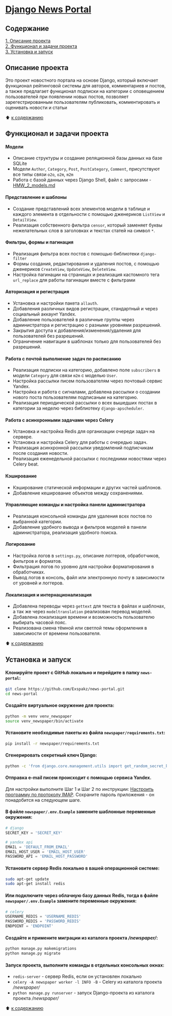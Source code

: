 # [Django News Portal](http://127.0.0.1:8000/news/)


## Содержание

[1. Описание проекта](README.md#Описание-проекта)  
[2. Функционал и задачи проекта](README.md#Функционал-и-задачи-проекта)  
[3. Установка и запуск](README.md#Установка-и-запуск)  


## Описание проекта

Это проект новостного портала на основе Django, который включает функционал рейтинговой системы для авторов, комментариев и постов, а также предлагает функционал подписки на категории с оповещением пользователей при появлении новых постов, позволяет зарегестрированным пользователям публиковать, комментировать и оценивать новости и статьи

:arrow_up: [к содержанию](README.md#Содержание)


## Функционал и задачи проекта

#### Модели

- Описание структуры и создание реляционной базы данных на базе SQLite
- Модели `Author`, `Category`, `Post`, `PostCategory`, `Comment`, присутствуют все типы связи `o2o`, `o2m`, `m2m`
- Работа с базой данных через Django Shell, файл с запросами - [HMW_2_models.md](newspaper/HMW_2_models.md)

#### Представление и шаблоны

- Создание представлений всех элементов модели в таблице и каждого элемента в отдельности с помощью дженериков `ListView` и `DetailView`. 
- Реализация собственного фильтра `censor`, который заменяет буквы нежелательных слов в заголовках и текстах статей на символ `*`.

#### Фильтры, формы и пагинация

- Реализация фильтра всех постов с помощью библиотеки `django-filter`
- Формы создания, редактирования и удаления постов, с помощью дженериков `CreateView`, `UpdateView`, `DeleteView`.
- Настройка пагинации на страницах и реализация кастомного тега `url_replace` для работы пагинации вместе с фильтрами

#### Авторизация и регистрация

- Установка и настройки пакета `allauth`.
- Добавления различных видов регистрации, стандартный и через социальный аккаунт Yandex.
- Добавление пользователей в различные группы через администратора и регистрацию с разными уровнями разрешений.
- Закрытия доступа к добавления/изменения/удаления для пользователей без разрешений.
- Ограничение навигации в шаблонах только для пользователей без разрешений.

#### Работа с почтой выполнение задач по расписанию

- Реализация подписки на категорию, добавлено поле `subscribers` в модели `Category` для связи `m2m` с моделью `User`.
- Настройка рассылки писем пользователям через почтовый сервис Yandex.
- Настройка и работа с сигналами, добавлена рассылки о создании нового поста пользователям подписаным на категорию.
- Реализация периодической рассылки о всех вышедших постах в категории за неделю через библиотеку `django-apscheduler`.

#### Работа с асинхронными задачами через Celery

- Установка и настройка Redis для организации очереди задач на сервере.
- Установка и настройка Celery для работы с очередью задач.
- Реализация асинхронной рассылки уведомлений подписчикам после создания новости. 
- Реализация еженедельной рассылки с последними новостями через Celery beat.

#### Кэширование

- Кэширование статической информации и других частей шаблонов.
- Добавление кеширование объектов между сохранениями.

#### Управляющие команды и настройка панели администратора

- Реализация консольной команды для удаления всех постов по выбранной категории.
- Добавление удобного вывода и фильтров моделей в панели администратора, реализация удобного поиска.

#### Логирование

- Настройка логов в `settings.py`, описание логгеров, обработчиков, фильтров и форматов.
- Фильтрация логов по уровню для настройки форматирования в обработчиках.
- Вывод логов в консоль, файл или электронную почту в зависимости от уровней и логгеров.

#### Локализация и интернационализация 

- Добавлена переводы через `gettext` для текста в файлах и шаблонах, а так же через `modeltranslation` реализован перевод моделей.
- Добавлена локализация времени и возможность пользователю выбирать часовой пояс.
- Реализована смена тёмной или светлой темы оформления в зависимости от времени пользователя.

:arrow_up: [к содержанию](README.md#Содержание)


## Установка и запуск

#### Клонируйте проект с GitHub локально и перейдите в папку `news-portal`:

```bash
git clone https://github.com/Exspakz/news-portal.git
cd news-portal
```

#### Создайте виртуальное окружение для проекта:

```bash
python -m venv venv_newspaper
source venv_newspaper/bin/activate
```

#### Установите необходимые пакеты из файла `newspaper/requirements.txt`:
```bash
pip install -r newspaper/requirements.txt 
```

#### Сгенерировать секретный ключ Django:

```bash
python -c 'from django.core.management.utils import get_random_secret_key; print(get_random_secret_key())'
```

#### Отправка e-mail писем происходит с помощью сервиса Yandex.

Для настройки выполните Шаг 1 и Шаг 2 по инструкции: [Настроить программу по протоколу IMAP](https://yandex.ru/support/mail/mail-clients/others.html). Сохраните пароль приложения - он понадобится на следующем шаге.


#### В файле `newspaper/.env.Example` замените шаблонные переменные окружения:

```python
# django
SECRET_KEY = 'SECRET_KEY'

# yandex api
EMAIL = 'DEFAULT_FROM_EMAIL'
EMAIL_HOST_USER = 'EMAIL_HOST_USER'
PASSWORD_API = 'EMAIL_HOST_PASSWORD'
```

#### Установите сервер Redis локально в вашей операционной системе:

```bash
sudo apt-get update  
sudo apt-get install redis  
```

#### Или подключите через облачную базу данных Redis, тогда в файле `newspaper/.env.Example` замените переменные окружения:

```python
# celery
USERNAME_REDIS = 'USERNAME_REDIS'
PASSWORD_REDIS = 'PASSWORD_REDIS'
ENDPOINT = 'ENDPOINT'
```

#### Создайте и примените миграции из каталога проекта */newspaper/*:
```bash
python manage.py makemigrations 
python manage.py migrate 
```

#### Запуск проекта, выполните команды в отдельных консольных окнах:

 - `redis-server` - сервер Redis, если он установлен локально  
 - `celery -A newspaper worker -l INFO -B` - Celery из каталога проекта */newspaper/*
 - `python manage.py runserver` - запуск Django-проекта из каталога проекта */newspaper/*

:arrow_up: [к содержанию](README.md#Содержание)